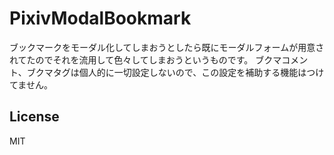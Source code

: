 # PixivModalBookmark
ブックマークをモーダル化してしまおうとしたら既にモーダルフォームが用意されてたのでそれを流用して色々してしまおうというものです。
ブクマコメント、ブクマタグは個人的に一切設定しないので、この設定を補助する機能はつけてません。

## License
MIT
